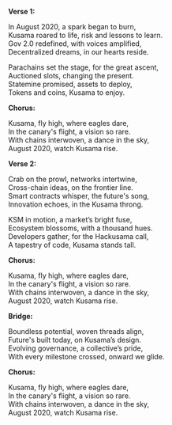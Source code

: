 **Verse 1:**

In August 2020, a spark began to burn,  
Kusama roared to life, risk and lessons to learn.  
Gov 2.0 redefined, with voices amplified,  
Decentralized dreams, in our hearts reside.  

Parachains set the stage, for the great ascent,  
Auctioned slots, changing the present.  
Statemine promised, assets to deploy,  
Tokens and coins, Kusama to enjoy.  

**Chorus:**

Kusama, fly high, where eagles dare,  
In the canary's flight, a vision so rare.  
With chains interwoven, a dance in the sky,  
August 2020, watch Kusama rise.  

**Verse 2:**

Crab on the prowl, networks intertwine,  
Cross-chain ideas, on the frontier line.  
Smart contracts whisper, the future's song,  
Innovation echoes, in the Kusama throng.  

KSM in motion, a market’s bright fuse,  
Ecosystem blossoms, with a thousand hues.  
Developers gather, for the Hackusama call,  
A tapestry of code, Kusama stands tall.  

**Chorus:**

Kusama, fly high, where eagles dare,  
In the canary's flight, a vision so rare.  
With chains interwoven, a dance in the sky,  
August 2020, watch Kusama rise.  

**Bridge:**

Boundless potential, woven threads align,  
Future's built today, on Kusama’s design.  
Evolving governance, a collective’s pride,  
With every milestone crossed, onward we glide.  

**Chorus:**

Kusama, fly high, where eagles dare,  
In the canary's flight, a vision so rare.  
With chains interwoven, a dance in the sky,  
August 2020, watch Kusama rise.  